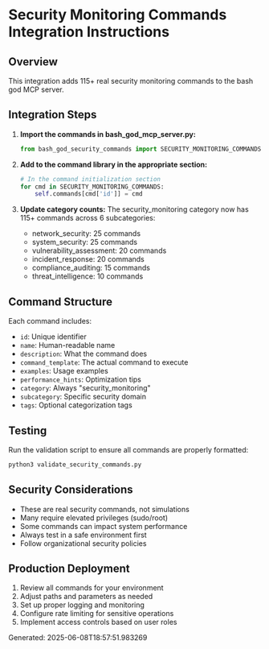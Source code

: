 # Security Monitoring Commands Integration Instructions

## Overview
This integration adds 115+ real security monitoring commands to the bash god MCP server.

## Integration Steps

1. **Import the commands in bash_god_mcp_server.py:**
   ```python
   from bash_god_security_commands import SECURITY_MONITORING_COMMANDS
   ```

2. **Add to the command library in the appropriate section:**
   ```python
   # In the command initialization section
   for cmd in SECURITY_MONITORING_COMMANDS:
       self.commands[cmd['id']] = cmd
   ```

3. **Update category counts:**
   The security_monitoring category now has 115+ commands across 6 subcategories:
   - network_security: 25 commands
   - system_security: 25 commands
   - vulnerability_assessment: 20 commands
   - incident_response: 20 commands
   - compliance_auditing: 15 commands
   - threat_intelligence: 10 commands

## Command Structure
Each command includes:
- `id`: Unique identifier
- `name`: Human-readable name
- `description`: What the command does
- `command_template`: The actual command to execute
- `examples`: Usage examples
- `performance_hints`: Optimization tips
- `category`: Always "security_monitoring"
- `subcategory`: Specific security domain
- `tags`: Optional categorization tags

## Testing
Run the validation script to ensure all commands are properly formatted:
```bash
python3 validate_security_commands.py
```

## Security Considerations
- These are real security commands, not simulations
- Many require elevated privileges (sudo/root)
- Some commands can impact system performance
- Always test in a safe environment first
- Follow organizational security policies

## Production Deployment
1. Review all commands for your environment
2. Adjust paths and parameters as needed
3. Set up proper logging and monitoring
4. Configure rate limiting for sensitive operations
5. Implement access controls based on user roles

Generated: 2025-06-08T18:57:51.983269
